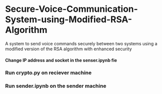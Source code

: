 # Secure-Voice-Communication-System-using-Modified-RSA-Algorithm
A system to send voice commands securely between two systems using a modified version of the RSA algorithm with enhanced security

#### Change IP address and socket in the senser.ipynb fie
### Run crypto.py on reciever machine
### Run sender.ipynb on the sender machine
